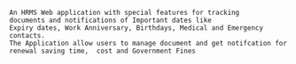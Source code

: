     An HRMS Web application with special features for tracking
    documents and notifications of Important dates like 
    Expiry dates, Work Anniversary, Birthdays, Medical and Emergency contacts.
    The Application allow users to manage document and get notifcation for renewal saving time,  cost and Government Fines 

